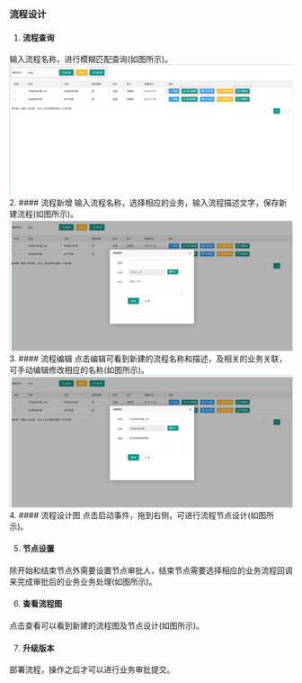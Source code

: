 ### 流程设计
1. #### 流程查询
输入流程名称，进行模糊匹配查询(如图所示)。
![](/assets/流程列表图.png)
2. #### 流程新增
输入流程名称，选择相应的业务，输入流程描述文字，保存新建流程(如图所示)。
![](/assets/流程新建图.png)
3. #### 流程编辑
点击编辑可看到新建的流程名称和描述，及相关的业务关联，可手动编辑修改相应的名称(如图所示)。
![](/assets/流程名称编辑图.png)
4. #### 流程设计图
点击启动事件，拖到右侧，可进行流程节点设计(如图所示)。

5. #### 节点设置
除开始和结束节点外需要设置节点审批人，结束节点需要选择相应的业务流程回调来完成审批后的业务业务处理(如图所示)。

6. #### 查看流程图
点击查看可以看到新建的流程图及节点设计(如图所示)。

7. #### 升级版本
部署流程，操作之后才可以进行业务审批提交。
